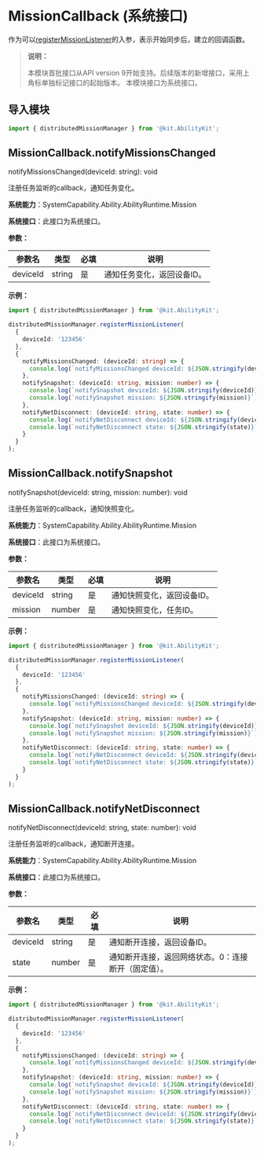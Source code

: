 # MissionCallback (系统接口)
<!--Kit: Ability Kit-->
<!--Subsystem: Ability-->
<!--Owner: @hobbycao-->
<!--SE: @gsxiaowen-->
<!--TSE: @hanjiawei-->

作为可以[registerMissionListener](js-apis-distributedMissionManager-sys.md#distributedmissionmanagerregistermissionlistener)的入参，表示开始同步后，建立的回调函数。

> **说明：**
>
> 本模块首批接口从API version 9开始支持。后续版本的新增接口，采用上角标单独标记接口的起始版本。
> 本模块接口为系统接口。

## 导入模块

```ts
import { distributedMissionManager } from '@kit.AbilityKit';
```

## MissionCallback.notifyMissionsChanged

notifyMissionsChanged(deviceId: string): void

注册任务监听的callback，通知任务变化。

**系统能力**：SystemCapability.Ability.AbilityRuntime.Mission

**系统接口**：此接口为系统接口。

**参数：**

| 参数名 | 类型 | 必填 | 说明 |
| -------- | -------- | -------- | -------- |
| deviceId |  string | 是 | 通知任务变化，返回设备ID。|

**示例：**

```ts
import { distributedMissionManager } from '@kit.AbilityKit';

distributedMissionManager.registerMissionListener(
  {
    deviceId: '123456'
  },
  {
    notifyMissionsChanged: (deviceId: string) => {
      console.log(`notifyMissionsChanged deviceId: ${JSON.stringify(deviceId)}`);
    },
    notifySnapshot: (deviceId: string, mission: number) => {
      console.log(`notifySnapshot deviceId: ${JSON.stringify(deviceId)}`);
      console.log(`notifySnapshot mission: ${JSON.stringify(mission)}`);
    },
    notifyNetDisconnect: (deviceId: string, state: number) => {
      console.log(`notifyNetDisconnect deviceId: ${JSON.stringify(deviceId)}`);
      console.log(`notifyNetDisconnect state: ${JSON.stringify(state)}`);
    }
  }
);
```

## MissionCallback.notifySnapshot

notifySnapshot(deviceId: string, mission: number): void

注册任务监听的callback，通知快照变化。

**系统能力**：SystemCapability.Ability.AbilityRuntime.Mission

**系统接口**：此接口为系统接口。

**参数：**

| 参数名 | 类型 | 必填 | 说明 |
| -------- | -------- | -------- | -------- |
| deviceId |  string | 是 | 通知快照变化，返回设备ID。 |
| mission |  number | 是 | 通知快照变化，任务ID。 |

**示例：**
```ts
import { distributedMissionManager } from '@kit.AbilityKit';

distributedMissionManager.registerMissionListener(
  {
    deviceId: '123456'
  },
  {
    notifyMissionsChanged: (deviceId: string) => {
      console.log(`notifyMissionsChanged deviceId: ${JSON.stringify(deviceId)}`);
    },
    notifySnapshot: (deviceId: string, mission: number) => {
      console.log(`notifySnapshot deviceId: ${JSON.stringify(deviceId)}`);
      console.log(`notifySnapshot mission: ${JSON.stringify(mission)}`);
    },
    notifyNetDisconnect: (deviceId: string, state: number) => {
      console.log(`notifyNetDisconnect deviceId: ${JSON.stringify(deviceId)}`);
      console.log(`notifyNetDisconnect state: ${JSON.stringify(state)}`);
    }
  }
);
```

## MissionCallback.notifyNetDisconnect

notifyNetDisconnect(deviceId: string, state: number): void

注册任务监听的callback，通知断开连接。

**系统能力**：SystemCapability.Ability.AbilityRuntime.Mission

**系统接口**：此接口为系统接口。

**参数：**

| 参数名 | 类型 | 必填 | 说明 |
| -------- | -------- | -------- | -------- |
| deviceId |  string | 是 | 通知断开连接，返回设备ID。 |
| state |  number | 是 | 通知断开连接，返回网络状态。0：连接断开（固定值）。 |

**示例：**

```ts
import { distributedMissionManager } from '@kit.AbilityKit';

distributedMissionManager.registerMissionListener(
  {
    deviceId: '123456'
  },
  {
    notifyMissionsChanged: (deviceId: string) => {
      console.log(`notifyMissionsChanged deviceId: ${JSON.stringify(deviceId)}`);
    },
    notifySnapshot: (deviceId: string, mission: number) => {
      console.log(`notifySnapshot deviceId: ${JSON.stringify(deviceId)}`);
      console.log(`notifySnapshot mission: ${JSON.stringify(mission)}`);
    },
    notifyNetDisconnect: (deviceId: string, state: number) => {
      console.log(`notifyNetDisconnect deviceId: ${JSON.stringify(deviceId)}`);
      console.log(`notifyNetDisconnect state: ${JSON.stringify(state)}`);
    }
  }
);
```
